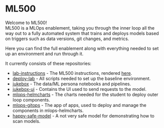 # ML500
Welcome to ML500!  
ML500 is a MLOps enablement, taking you through the inner loop all the way out to a fully automated system that trains and deploys models based on triggers such as data versions, git changes, and metrics.  

Here you can find the full enablement along with everything needed to set up an environment and run through it.  

It currently consists of these repositories:  
- [lab-instructions](https://github.com/rhoai-mlops/lab-instructions) - The ML500 instructions, rendered [here](https://rhoai-mlops.github.io/lab-instructions/).
- [deploy-lab](https://github.com/rhoai-mlops/deploy-lab) - All scripts needed to set up the baseline environment.
- [jukebox](https://github.com/rhoai-mlops/jukebox) - The data/ML persona notebooks and pipelines.
- [jukebox-ui](https://github.com/rhoai-mlops/jukebox-ui) - Contains the UI used to send requests to the model.
- [mlops-helmcharts](https://github.com/rhoai-mlops/mlops-helmcharts) - The charts needed for the student to deploy outer loop components.
- [mlops-gitops](https://github.com/rhoai-mlops/mlops-gitops) - The app of apps, used to deploy and manage the components in mlops-helmcharts.
- [happy-safe-model](https://github.com/rhoai-mlops/happy-safe-model) - A not very safe model for demonstrating how to scan models.
